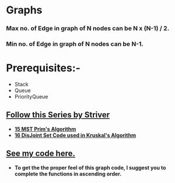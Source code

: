# **Graphs**

### Max no. of Edge in graph of N nodes can be **N x (N-1) / 2.**

### Min no. of Edge in graph of N nodes can be **N-1.**

# Prerequisites:-

- Stack
- Queue
- PriorityQueue

## **[Follow this Series by Striver](https://youtube.com/playlist?list=PLgUwDviBIf0rGEWe64KWas0Nryn7SCRWw)**

- **[15 MST Prim's Algorithm](https://youtu.be/Vw-sktU1zmc)**
- **[16 DisJoint Set Code used in Kruskal's Algorithm](./DisjointSet.java)**

## **[See my code here.](./MyGraph.java)**
-   **To get the the proper feel of this graph code, I suggest you to complete the functions in ascending order.**
